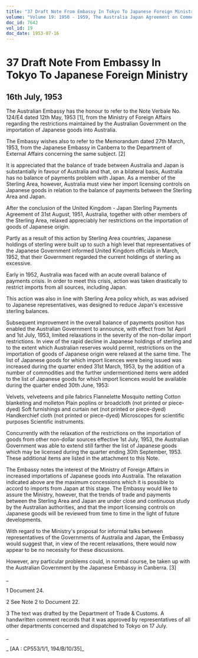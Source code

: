 ```yaml
---
title: "37 Draft Note From Embassy In Tokyo To Japanese Foreign Ministry"
volume: "Volume 19: 1950 - 1959, The Australia Japan Agreement on Commerce"
doc_id: 7642
vol_id: 19
doc_date: 1953-07-16
---
```


# 37 Draft Note From Embassy In Tokyo To Japanese Foreign Ministry

## 16th July, 1953

The Australian Embassy has the honour to refer to the Note Verbale No. 124/E4 dated 12th May, 1953 [1], from the Ministry of Foreign Affairs regarding the restrictions maintained by the Australian Government on the importation of Japanese goods into Australia.

The Embassy wishes also to refer to the Memorandum dated 27th March, 1953, from the Japanese Embassy in Canberra to the Department of External Affairs concerning the same subject. [2]

It is appreciated that the balance of trade between Australia and Japan is substantially in favour of Australia and that, on a bilateral basis, Australia has no balance of payments problem with Japan. As a member of the Sterling Area, however, Australia must view her import licensing controls on Japanese goods in relation to the balance of payments between the Sterling Area and Japan.

After the conclusion of the United Kingdom - Japan Sterling Payments Agreement of 31st August, 1951, Australia, together with other members of the Sterling Area, relaxed appreciably her restrictions on the importation of goods of Japanese origin.

Partly as a result of this action by Sterling Area countries, Japanese holdings of sterling were built up to such a high level that representatives of the Japanese Government informed United Kingdom officials in March, 1952, that their Government regarded the current holdings of sterling as excessive.

Early in 1952, Australia was faced with an acute overall balance of payments crisis. In order to meet this crisis, action was taken drastically to restrict imports from all sources, including Japan.

This action was also in line with Sterling Area policy which, as was advised to Japanese representatives, was designed to reduce Japan's excessive sterling balances.

Subsequent improvement in the overall balance of payments position has enabled the Australian Government to announce, with effect from 1st April and 1st July, 1953, limited relaxations in the severity of the non-dollar import restrictions. In view of the rapid decline in Japanese holdings of sterling and to the extent which Australian reserves would permit, restrictions on the importation of goods of Japanese origin were relaxed at the same time. The list of Japanese goods for which import licences were being issued was increased during the quarter ended 31st March, 1953, by the addition of a number of commodities and the further undermentioned items were added to the list of Japanese goods for which import licences would be available during the quarter ended 30th June, 1953:

Velvets, velveteens and pile fabrics Flannelette Mosquito netting Cotton blanketing and molleton Plain poplins or broadcloth (not printed or piece-dyed) Soft furnishings and curtain net (not printed or piece-dyed) Handkerchief cloth (not printed or piece-dyed) Microscopes for scientific purposes Scientific instruments.

Concurrently with the relaxation of the restrictions on the importation of goods from other non-dollar sources effective 1st July, 1953, the Australian Government was able to extend still farther the list of Japanese goods which may be licensed during the quarter ending 30th September, 1953. These additional items are listed in the attachment to this Note.

The Embassy notes the interest of the Ministry of Foreign Affairs in increased importations of Japanese goods into Australia. The relaxation indicated above are the maximum concessions which it is possible to accord to imports from Japan at this stage. The Embassy would like to assure the Ministry, however, that the trends of trade and payments between the Sterling Area and Japan are under close and continuous study by the Australian authorities, and that the import licensing controls on Japanese goods will be reviewed from time to time in the light of future developments.

With regard to the Ministry's proposal for informal talks between representatives of the Governments of Australia and Japan, the Embassy would suggest that, in view of the recent relaxations, there would now appear to be no necessity for these discussions.

However, any particular problems could, in normal course, be taken up with the Australian Government by the Japanese Embassy in Canberra. [3]

_

1 Document 24.

2 See Note 2 to Document 22.

3 The text was drafted by the Department of Trade &amp; Customs. A handwritten comment records that it was approved by representatives of all other departments concerned and dispatched to Tokyo on 17 July.

_

_ [AA : CP553/1/1, 194/B/10/35]_

